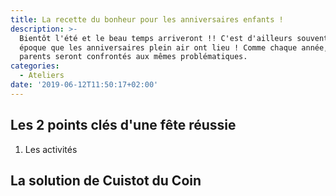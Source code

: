 ```yaml
---
title: La recette du bonheur pour les anniversaires enfants !
description: >-
  Bientôt l'été et le beau temps arriveront !! C'est d'ailleurs souvent à cette
  époque que les anniversaires plein air ont lieu ! Comme chaque année, les
  parents seront confrontés aux mêmes problématiques.
categories:
  - Ateliers
date: '2019-06-12T11:50:17+02:00'
---
```

## Les 2 points clés d'une fête réussie 



1.  Les activités



## La solution de Cuistot du Coin
